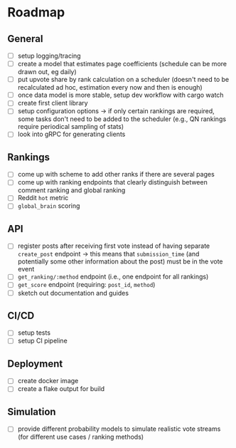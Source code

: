 # Roadmap

## General

- [ ] setup logging/tracing
- [ ] create a model that estimates page coefficients (schedule can be more drawn out, eg daily)
- [ ] put upvote share by rank calculation on a scheduler (doesn't need to be recalculated ad hoc, estimation every now and then is enough)
- [ ] once data model is more stable, setup dev workflow with cargo watch
- [ ] create first client library
- [ ] setup configuration options -> if only certain rankings are required, some tasks don't need to be added to the scheduler (e.g., QN rankings require periodical sampling of stats)
- [ ] look into gRPC for generating clients

## Rankings

- [ ] come up with scheme to add other ranks if there are several pages
- [ ] come up with ranking endpoints that clearly distinguish between comment ranking and global ranking
- [ ] Reddit `hot` metric
- [ ] `global_brain` scoring

## API

- [ ] register posts after receiving first vote instead of having separate `create_post` endpoint -> this means that `submission_time` (and potentially some other information about the post) must be in the vote event
- [ ] `get_ranking/:method` endpoint (i.e., one endpoint for all rankings)
- [ ] `get_score` endpoint (requiring: `post_id`, `method`)
- [ ] sketch out documentation and guides

## CI/CD

- [ ] setup tests
- [ ] setup CI pipeline

## Deployment

- [ ] create docker image
- [ ] create a flake output for build

## Simulation

- [ ] provide different probability models to simulate realistic vote streams (for different use cases / ranking methods)
